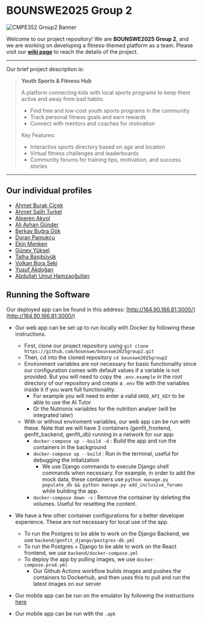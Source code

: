 # BOUNSWE2025 Group 2  
![CMPE352 Group2 Banner](https://github.com/user-attachments/assets/b3aabda0-598b-476b-8fe1-940e3cce8162)


Welcome to our project repository! We are **BOUNSWE2025 Group 2**, and we are working on developing a fitness-themed platform as a team.
Please visit our **[wiki page](https://github.com/bounswe/bounswe2025group2/wiki)** to reach the details of the project.

----

Our brief project description is:

> **Youth Sports & Fitness Hub**
>
> A platform connecting kids with local sports programs to keep them active and away from bad habits:
> - Find free and low-cost youth sports programs in the community
> - Track personal fitness goals and earn rewards
> - Connect with mentors and coaches for motivation
>  
> Key Features:
> - Interactive sports directory based on age and location
> - Virtual fitness challenges and leaderboards
> - Community forums for training tips, motivation, and success stories

----

## Our individual profiles

  - [Ahmet Burak Çiçek](https://github.com/bounswe/bounswe2025group2/wiki/Ahmet-Burak-%C3%87i%C3%A7ek)
  - [Ahmet Salih Turkel](https://github.com/bounswe/bounswe2025group2/wiki/Ahmet-Salih-Turkel-%E2%80%90-Introduction)
  - [Alperen Akyol](https://github.com/bounswe/bounswe2025group2/wiki/Alperen-Akyol)
  - [Ali Ayhan Günder](https://github.com/bounswe/bounswe2025group2/wiki/Ali-Ayhan-Gunder)
  - [Berkay Buğra Gök](https://github.com/bounswe/bounswe2025group2/wiki/Berkay-Bu%C4%9Fra-G%C3%B6k)
  - [Doran Pamukçu](https://github.com/bounswe/bounswe2025group2/wiki/Doran-%E2%80%90-Introduction)
  - [Ekin Menken](https://github.com/bounswe/bounswe2025group2/wiki/Ekin-Menken)
  - [Güney Yüksel](https://github.com/bounswe/bounswe2025group2/wiki/G%C3%BCney-Y%C3%BCksel)
  - [Talha Başıbüyük](https://github.com/bounswe/bounswe2025group2/wiki/Talha-Ba%C5%9F%C4%B1b%C3%BCy%C3%BCk)
  - [Volkan Bora Seki](https://github.com/bounswe/bounswe2025group2/wiki/Volkan-Bora-Seki)
  - [Yusuf Akdoğan](https://github.com/bounswe/bounswe2025group2/wiki/Yusuf-Akdo%C4%9Fan-Self-Introduction)
  - [Abdullah Umut Hamzaoğulları](https://github.com/bounswe/bounswe2025group2/wiki/Abdullah-Umut-Hamzao%C4%9Fullar%C4%B1)

## Running the Software

Our deployed app can be found in this address: [http://164.90.166.81:3000/](http://164.90.166.81:3000/)

- Our web app can be set up to run locally with Docker by following these instructions.
  -  First, clone our project repository using `git clone https://github.com/bounswe/bounswe2025group2.git`
  -  Then, cd into the cloned repository `cd bounswe2025group2`
  -  Environment variables are not necessary for basic functionality since our configuration comes with default values if a variable is not provided. But you will need to copy the `.env.example` in the root directory of our repository and create a `.env` file with the variables inside it if you want full functionality.
       - For example you will need to enter a valid `GROQ_API_KEY` to be able to use the AI Tutor
       - Or the Nutrionix variables for the nutrition analyer (will be integrated later)
  -  With or without enviroment variables, our web app can be run with these. Note that we will have 3 containers (genfit_frontend, genfit_backend, genfit_db) running in a network for our app:
       - `docker-compose up --build -d` : Build the app and run the containers in the background
       - `docker-compose up --build` : Run in the terminal, useful for debugging the initalization
           - We use Django commands to execute Django shell commands when necessary. For example, in order to add the mock data, these containers use `python manage.py populate_db && python manage.py add_inclusive_forums` while building the app.
       - `docker-compose down -v` : Remove the container by deleting the volumes. Useful for resetting the content.
- We have a few other container configurations for a better developer experience. These are not necessary for local use of the app.
     - To run the Postgres to be able to work on the Django Backend, we use `backend/genfit_django/postgres-db.yml`
     - To run the Postgres + Django to be able to work on the React frontend, we use `backend/docker-compose.yml`
     - To deploy the app by pulling images, we use `docker-compose.prod.yml`
         - Our Github Actions workflow builds images and pushes the containers to Dockerhub, and then uses this to pull and run the latest images on our server 

- Our mobile app can be run on the emulator by following the instructions [here](https://github.com/bounswe/bounswe2025group2/tree/main/mobile_frontend)

- Our mobile app can be run with the `.apk`
